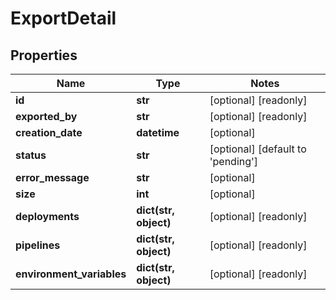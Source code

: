 # ExportDetail

## Properties
Name | Type | Notes
------------ | ------------- | -------------
**id** | **str** | [optional] [readonly] 
**exported_by** | **str** | [optional] [readonly] 
**creation_date** | **datetime** | [optional] 
**status** | **str** | [optional] [default to 'pending']
**error_message** | **str** | [optional] 
**size** | **int** | [optional] 
**deployments** | **dict(str, object)** | [optional] [readonly] 
**pipelines** | **dict(str, object)** | [optional] [readonly] 
**environment_variables** | **dict(str, object)** | [optional] [readonly] 


